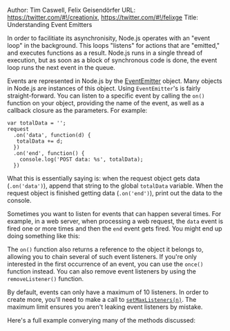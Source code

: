 Author: Tim Caswell, Felix Geisendörfer
URL: https://twitter.com/#!/creationix, https://twitter.com/#!/felixge
Title: Understanding Event Emitters

In order to facilitiate its asynchronisity, Node.js operates with an "event loop" in the background. This loops "listens" for actions that are "emitted," and executes functions as a result. Node.js runs in a single thread of execution, but as soon as a block of synchronous code is done, the event loop runs the next event in the queue. 

Events are represented in Node.js by the [EventEmitter](../nodejs_ref_guide/eventemitter.html) object. Many objects in Node.js are instances of this object. Using `EventEmitter`'s is fairly straight-forward. You can listen to a specific event by calling the `on()` function on your object, providing the name of the event, as well as a callback closure as the parameters. For example:

    var totalData = '';
    request
      .on('data', function(d) {
       totalData += d;
      })
      .on('end', function() {
        console.log('POST data: %s', totalData);
      })

What this is essentially saying is: when the request object gets data (`.on('data')`), append that string to the global `totalData` variable. When the request object is finished getting data (`.on('end')`), print out the data to the console.

Sometimes you want to listen for events that can happen several times. For example, in a web server, when processing a web request, the `data` event is fired one or more times and then the `end` event gets fired. You might end up doing something like this:

<script src='http://snippets.nodemanual.org/github.com/mattpardee/nodemanual.org-examples/nodejs_dev_guide/understanding_event_emitters/understanding.event.emitters.1.js?linestart=3&lineend=0&showlines=false' defer='defer'></script>

The `on()` function also returns a reference to the object it belongs to, allowing you to chain several of such event listeners. If you're only interested in the first occurrence of an event, you can use the `once()` function instead. You can also remove event listeners by using the `removeListener()` function.

<Note>By default, events can only have a maximum of 10 listeners. In order to create more, you'll need to make a call to [`setMaxListeners(n)`](../nodejs_ref_guide/eventemitter.html#setMaxListeners). The maximum limit ensures you aren't leaking event listeners by mistake.</Note>

Here's a full example converying many of the methods discussed:

<script src='http://snippets.nodemanual.org/github.com/mattpardee/nodemanual.org-examples/nodejs_dev_guide/understanding_event_emitters/understanding.event.emitters.2.js?linestart=3&lineend=0&showlines=false' defer='defer'></script>